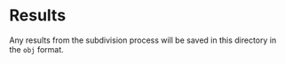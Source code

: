 # Results

Any results from the subdivision process will be saved in this directory in the `obj` format.